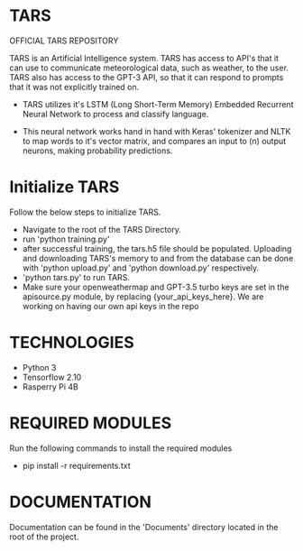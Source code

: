 # TARS
OFFICIAL TARS REPOSITORY

TARS is an Artificial Intelligence system. TARS has access to API's that it can use to communicate meteorological data, such as weather, to the user. TARS also has access to the GPT-3 API, so that it can respond to prompts that it was not explicitly trained on.

- TARS utilizes it's LSTM (Long Short-Term Memory) Embedded Recurrent Neural Network to process and classify language. 

- This neural network works hand in hand with Keras' tokenizer and NLTK to map words to it's vector matrix, and compares an input to (n) output neurons, making probability predictions. 

# Initialize TARS
Follow the below steps to initialize TARS.
 - Navigate to the root of the TARS Directory.
 - run 'python training.py'
 - after successful training, the tars.h5 file should be populated. Uploading and downloading TARS's memory to and from the database can be done with 'python upload.py' and 'python download.py' respectively.
 - 'python tars.py' to run TARS.
 - Make sure your openweathermap and GPT-3.5 turbo keys are set in the apisource.py module, by replacing {your_api_keys_here}. We are working on having our own api keys in the repo
# TECHNOLOGIES
- Python 3
- Tensorflow 2.10
- Rasperry Pi 4B 

# REQUIRED MODULES
Run the following commands to install the required modules
- pip install -r requirements.txt

# DOCUMENTATION
Documentation can be found in the 'Documents' directory located in the root of the project.
